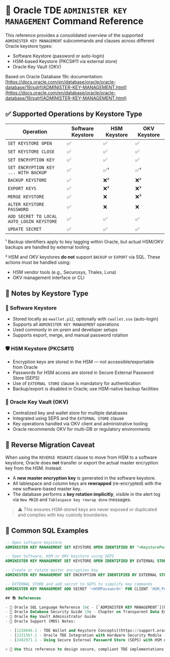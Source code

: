# 🔐 Oracle TDE `ADMINISTER KEY MANAGEMENT` Command Reference

This reference provides a consolidated overview of the supported `ADMINISTER KEY MANAGEMENT` subcommands and clauses across different Oracle keystore types:

- Software Keystore (password or auto-login)
- HSM-based Keystore (PKCS#11 via external store)
- Oracle Key Vault (OKV)

Based on Oracle Database 19c documentation:
[https://docs.oracle.com/en/database/oracle/oracle-database/19/sqlrf/ADMINISTER-KEY-MANAGEMENT.html](https://docs.oracle.com/en/database/oracle/oracle-database/19/sqlrf/ADMINISTER-KEY-MANAGEMENT.html)

## ✅ Supported Operations by Keystore Type

| Operation                                 | Software Keystore | HSM Keystore | OKV Keystore |
|-------------------------------------------|-------------------|--------------|--------------|
| `SET KEYSTORE OPEN`                       | ✅                 | ✅            | ✅            |
| `SET KEYSTORE CLOSE`                      | ✅                 | ✅            | ✅            |
| `SET ENCRYPTION KEY`                      | ✅                 | ✅            | ✅            |
| `SET ENCRYPTION KEY ... WITH BACKUP`      | ✅                 | ✅¹           | ✅¹           |
| `BACKUP KEYSTORE`                         | ✅                 | ❌²           | ❌²           |
| `EXPORT KEYS`                             | ✅                 | ❌²           | ❌²           |
| `MERGE KEYSTORE`                          | ✅                 | ❌            | ❌³   |
| `ALTER KEYSTORE PASSWORD`                 | ✅                 | ❌            | ❌            |
| `ADD SECRET TO LOCAL AUTO_LOGIN KEYSTORE` | ✅                 | ✅            | ✅            |
| `UPDATE SECRET`                           | ✅                 | ✅            | ✅            |

¹ Backup identifiers apply to key tagging within Oracle, but actual HSM/OKV backups are handled by external tooling.

² HSM and OKV keystores **do not** support `BACKUP` or `EXPORT` via SQL. These actions must be handled using:

- HSM vendor tools (e.g., Securosys, Thales, Luna)
- OKV management interface or CLI

## 🔎 Notes by Keystore Type

### 🔐 Software Keystore

- Stored locally as `ewallet.p12`, optionally with `cwallet.sso` (auto-login)
- Supports all `ADMINISTER KEY MANAGEMENT` operations
- Used commonly in on-prem and developer setups
- Supports export, merge, and manual password rotation

### 🛡 HSM Keystore (PKCS#11)

- Encryption keys are stored in the HSM — not accessible/exportable from Oracle
- Passwords for HSM access are stored in Secure External Password Store (SEPS)
- Use of `EXTERNAL STORE` clause is mandatory for authentication
- Backup/export is disabled in Oracle; use HSM-native backup facilities

### 🔑 Oracle Key Vault (OKV)

- Centralized key and wallet store for multiple databases
- Integrated using SEPS and the `EXTERNAL STORE` clause
- Key operations handled via OKV client and administrative tooling
- Oracle recommends OKV for multi-DB or regulatory environments

## 🔁 Reverse Migration Caveat

When using the `REVERSE MIGRATE` clause to move from HSM to a software keystore, Oracle does **not** transfer or export the actual master encryption key from the HSM. Instead:

- A **new master encryption key** is generated in the software keystore.
- All tablespace and column keys are **rewrapped** (re-encrypted) with the new software-based master key.
- The database performs a **key rotation implicitly**, visible in the alert log via `New MKID` and `Tablespace key rewrap done` messages.

> ⚠️ This ensures HSM-stored keys are never exposed or duplicated and complies with key custody boundaries.

## 🔧 Common SQL Examples

```sql
-- Open software keystore
ADMINISTER KEY MANAGEMENT SET KEYSTORE OPEN IDENTIFIED BY "<KeystorePassword>";

-- Open Software, HSM or OKV keystore using SEPS
ADMINISTER KEY MANAGEMENT SET KEYSTORE OPEN IDENTIFIED BY EXTERNAL STORE;

-- Create or rotate master encryption key
ADMINISTER KEY MANAGEMENT SET ENCRYPTION KEY IDENTIFIED BY EXTERNAL STORE WITH BACKUP USING 'initial_tag';

-- EXTERNAL STORE and add secret to SEPS to simplify key commands
ADMINISTER KEY MANAGEMENT ADD SECRET '<HSMPassword>' FOR CLIENT 'HSM_PASSWORD' TO LOCAL AUTO_LOGIN KEYSTORE '<wallet_root>/tde_seps';

## 📚 References

- 📘 Oracle SQL Language Reference 19c - [`ADMINISTER KEY MANAGEMENT`](https://docs.oracle.com/en/database/oracle/oracle-database/19/sqlrf/ADMINISTER-KEY-MANAGEMENT.html)
- 📘 Oracle Database Security Guide 19c - Chapter on Transparent Data Encryption (TDE)
- 📘 Oracle Key Vault Administrator Guide
- 📘 Oracle Support (MOS) Notes:

  - [1228046.1 - TDE Wallet and Keystore Concepts](https://support.oracle.com/epmos/faces/DocumentDisplay?id=1228046.1)
  - [2331567.1 - Oracle TDE Integration with Hardware Security Module (HSM)](https://support.oracle.com/epmos/faces/DocumentDisplay?id=2331567.1)
  - [2482971.1 - Using Secure External Password Store (SEPS) with HSM or OKV](https://support.oracle.com/epmos/faces/DocumentDisplay?id=2482971.1)

> 🧠 Use this reference to design secure, compliant TDE implementations across environments and manage lifecycle operations safely.
